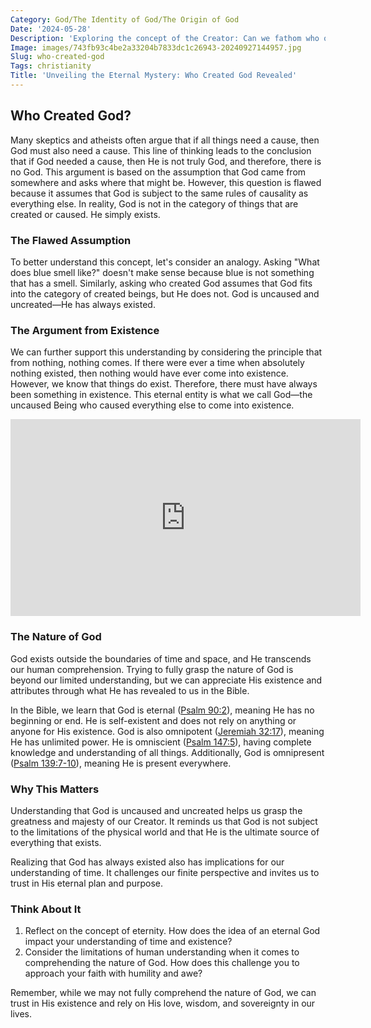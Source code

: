 ```yaml
---
Category: God/The Identity of God/The Origin of God
Date: '2024-05-28'
Description: 'Exploring the concept of the Creator: Can we fathom who or what created God? Delve into the eternal question of the origin of deity.'
Image: images/743fb93c4be2a33204b7833dc1c26943-20240927144957.jpg
Slug: who-created-god
Tags: christianity
Title: 'Unveiling the Eternal Mystery: Who Created God Revealed'
---
```


## Who Created God?

Many skeptics and atheists often argue that if all things need a cause, then God must also need a cause. This line of thinking leads to the conclusion that if God needed a cause, then He is not truly God, and therefore, there is no God. This argument is based on the assumption that God came from somewhere and asks where that might be. However, this question is flawed because it assumes that God is subject to the same rules of causality as everything else. In reality, God is not in the category of things that are created or caused. He simply exists.

### The Flawed Assumption

To better understand this concept, let's consider an analogy. Asking "What does blue smell like?" doesn't make sense because blue is not something that has a smell. Similarly, asking who created God assumes that God fits into the category of created beings, but He does not. God is uncaused and uncreated—He has always existed.

### The Argument from Existence

We can further support this understanding by considering the principle that from nothing, nothing comes. If there were ever a time when absolutely nothing existed, then nothing would have ever come into existence. However, we know that things do exist. Therefore, there must have always been something in existence. This eternal entity is what we call God—the uncaused Being who caused everything else to come into existence.


<iframe width="560" height="315" src="https://www.youtube.com/embed/dt1biSFGBLY" frameborder="0" allow="autoplay; encrypted-media" allowfullscreen></iframe>


### The Nature of God

God exists outside the boundaries of time and space, and He transcends our human comprehension. Trying to fully grasp the nature of God is beyond our limited understanding, but we can appreciate His existence and attributes through what He has revealed to us in the Bible.

In the Bible, we learn that God is eternal ([Psalm 90:2](https://www.bibleref.com/Psalm/90/Psalm-90-2.html)), meaning He has no beginning or end. He is self-existent and does not rely on anything or anyone for His existence. God is also omnipotent ([Jeremiah 32:17](https://www.bibleref.com/Jeremiah/32/Jeremiah-32-17.html)), meaning He has unlimited power. He is omniscient ([Psalm 147:5](https://www.bibleref.com/Psalm/147/Psalm-147-5.html)), having complete knowledge and understanding of all things. Additionally, God is omnipresent ([Psalm 139:7-10](https://www.bibleref.com/Psalm/139/Psalm-139-7.html)), meaning He is present everywhere.

### Why This Matters

Understanding that God is uncaused and uncreated helps us grasp the greatness and majesty of our Creator. It reminds us that God is not subject to the limitations of the physical world and that He is the ultimate source of everything that exists.

Realizing that God has always existed also has implications for our understanding of time. It challenges our finite perspective and invites us to trust in His eternal plan and purpose.

### Think About It

1. Reflect on the concept of eternity. How does the idea of an eternal God impact your understanding of time and existence?
2. Consider the limitations of human understanding when it comes to comprehending the nature of God. How does this challenge you to approach your faith with humility and awe?

Remember, while we may not fully comprehend the nature of God, we can trust in His existence and rely on His love, wisdom, and sovereignty in our lives.